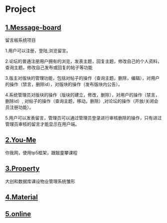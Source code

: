 # Project

## [1.Message-board](Message-board)

留言板系统项目

1.用户可以注册，登陆,浏览留言。

2.论坛的普通注册用户拥有的浏览，发表主题，回复主题，修改自己的个人资料，查询主题，修改自己发布或回复的帖子等功能

3.版主对版块的管理功能，包括对帖子的操作（查询主题，删除，编辑），对用户的操作（禁言，删除id），对版块的操作（发布版块内公告）。

4.系统管理员对版块的操作（版块的建立，修改，删除），对用户的操作（禁言，删除id）, 对帖子的操作（查询主题，移动，删除）,对论坛的操作（开放/关闭会员注册功能）。

5.用户可以发表留言，管理员可以通过管理员登录进行审核删除的操作，只有进过管理员审核的留言才能显示在用户端。

## [2.You-Me](You-Me)

你我网，使用tp5框架，跟敲童攀课程

## [3.Property](Property)

  大创和数据库课设物业管理系统雏形
  
## [4.Material](Material)

## [5.online](online)
